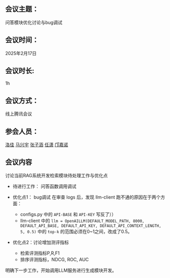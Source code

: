 ## 会议主题： 
问答模块优化讨论与bug调试
## 会议时间： 
2025年2月17日
## 会议时长:  
1h
## 会议方式： 
线上腾讯会议
## 参会人员：
[洛佳](https://github.com/luojia65)
[马兴宇](https://github.com/xingyuma618)
[张子涵](https://github.com/ArchLance)
[任潇](https://github.com/wyywwi)
[邝嘉诺](https://github.com/gitveg)
## 会议内容
讨论当前RAG系统开发检索模块待处理工作与优化点
- 待进行工作： 问答函数调用调试
  
- 优化点1： bug调试
  在审查 logs 后，发现 llm-client 跑不通的原因在于两个方面：
  -  configs.py 中的 `API-BASE` 和 `API-KEY` 写反了））
  -  llm-client 中的 `llm = OpenAILLM(DEFAULT_MODEL_PATH, 8000, DEFAULT_API_BASE, DEFAULT_API_KEY, DEFAULT_API_CONTEXT_LENGTH, 5, 0.5)` 中的 `top-k` 的范围必须在0~1之间，改成了0.5。
- 优化点2：讨论增加测评指标
  - 检索评测指标P,R,F1
  - 排序评测指标，NDCG, ROC, AUC
   
明确下一步工作，开始调用LLM服务进行生成模块开发。